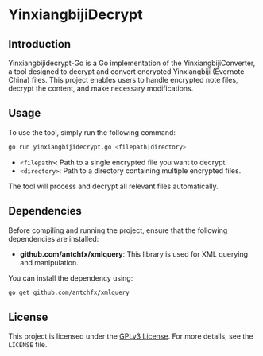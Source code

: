 # YinxiangbijiDecrypt
## Introduction
Yinxiangbijidecrypt-Go is a Go implementation of the YinxiangbijiConverter, a tool designed to decrypt and convert encrypted Yinxiangbiji (Evernote China) files. This project enables users to handle encrypted note files, decrypt the content, and make necessary modifications.

## Usage
To use the tool, simply run the following command:

```bash
go run yinxiangbijidecrypt.go <filepath|directory>
```

- `<filepath>`: Path to a single encrypted file you want to decrypt.
- `<directory>`: Path to a directory containing multiple encrypted files.

The tool will process and decrypt all relevant files automatically.

## Dependencies

Before compiling and running the project, ensure that the following dependencies are installed:

- **github.com/antchfx/xmlquery**: This library is used for XML querying and manipulation.

You can install the dependency using:

```bash
go get github.com/antchfx/xmlquery
```

## License
This project is licensed under the [GPLv3 License](https://www.gnu.org/licenses/gpl-3.0.html). For more details, see the `LICENSE` file.
